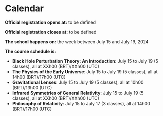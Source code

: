 # Calendar

**Official registration opens at:** to be defined

**Official registration closes at:** to be defined

**The school happens on:** the week between July 15 and July 19, 2024

**The course schedule is:**

* **Black Hole Perturbation Theory: An Introduction**: July 15 to July 19 (5 classes), all at XXh00 (BRT)/XXh00 (UTC)
* **The Physics of the Early Universe**: July 15 to July 19 (5 classes), all at 14h00 (BRT)/17h00 (UTC)
* **Gravitational Lenses**: July 15 to July 19 (5 classes), all at 10h00 (BRT)/13h00 (UTC)
* **Infrared Symmetries of General Relativity**: July 15 to July 19 (5 classes), all at XXh00 (BRT)/XXh00 (UTC)
* **Philosophy of Relativity**: July 15 to July 17 (3 classes), all at 14h00 (BRT)/17h00 (UTC)
